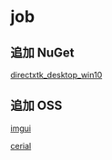 # job

## 追加 NuGet 
[directxtk_desktop_win10](https://github.com/Microsoft/DirectXTK)  

## 追加 OSS
[imgui](https://github.com/ocornut/imgui/tree/docking)  

[cerial]()